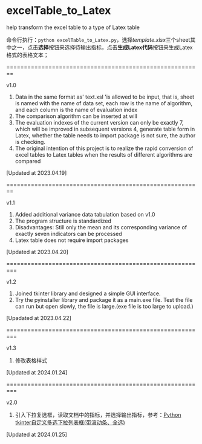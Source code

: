 # excelTable_to_Latex
help transform the excel table to a type of Latex table

命令行执行：``python excelTable_to_Latex.py``，选择*template.xlsx*三个sheet其中之一，点击**选择**按钮来选择待输出指标，点击**生成Latex代码**按钮来生成Latex格式的表格文本；

========================================================

v1.0
1. Data in the same format as' text.xsl 'is allowed to be input, that is, sheet is named with the name of data set, each row is the name of algorithm, and each column is the name of evaluation index
2. The comparison algorithm can be inserted at will
3. The evaluation indexes of the current version can only be exactly 7, which will be improved in subsequent versions
4, generate table form in Latex, whether the table needs to import package is not sure, the author is checking.
5. The original intention of this project is to realize the rapid conversion of excel tables to Latex tables when the results of different algorithms are compared

[Updated at 2023.04.19]

========================================================

v1.1
1. Added additional variance data tabulation based on v1.0
2. The program structure is standardized
3. Disadvantages: Still only the mean and its corresponding variance of exactly seven indicators can be processed
4. Latex table does not require import packages

[Updated at 2023.04.20]

=========================================================

v1.2
1. Joined tkinter library and designed a simple GUI interface.
2. Try the pyinstaller library and package it as a main.exe file. Test the file can run but open slowly, the file is large.(exe file is too large to upload.)

[Upadated at 2023.04.22]

=========================================================

v1.3
1. 修改表格样式

[Updated at 2024.01.24]

=========================================================

v2.0
1. 引入下拉复选框，读取文档中的指标，并选择输出指标，参考：[Python tkinter自定义多选下拉列表框(带滚动条、全选)](https://blog.csdn.net/darren922/article/details/132985878)

[Updated at 2024.01.25]
